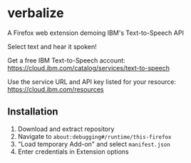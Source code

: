 # verbalize
A Firefox web extension demoing IBM's Text-to-Speech API

Select text and hear it spoken!

Get a free IBM Text-to-Speech account:
https://cloud.ibm.com/catalog/services/text-to-speech

Use the service URL and API key listed for your resource:
https://cloud.ibm.com/resources

## Installation
1. Download and extract repository
2. Navigate to `about:debugging#/runtime/this-firefox`
3. "Load temporary Add-on" and select `manifest.json`
4. Enter credentials in Extension options
